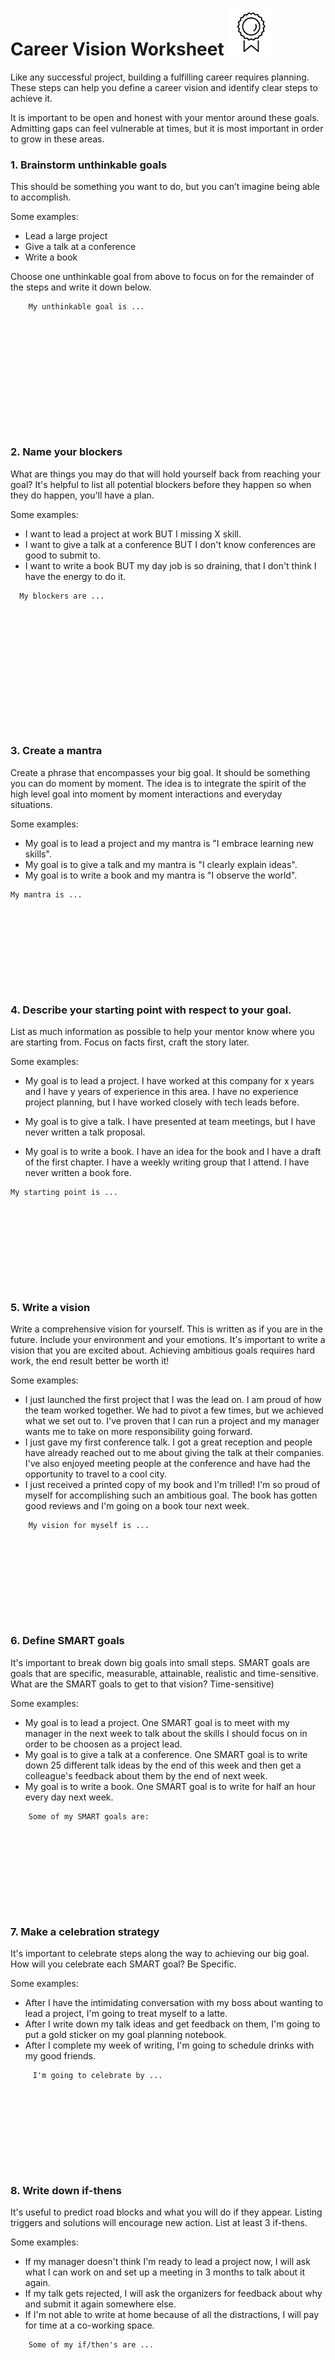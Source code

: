# Career Vision Worksheet ![badge](/docs/images/Badge.png)

Like any successful project, building a fulfilling career requires planning. These steps can help you define a career vision and identify clear steps to achieve it.

It is important to be open and honest with your mentor around these goals. Admitting gaps can feel vulnerable at times, but it is most important in order to grow in these areas.

### 1. Brainstorm unthinkable goals

This should be something you want to do, but you can’t imagine being able to accomplish.

Some examples:
* Lead a large project
* Give a talk at a conference
* Write a book


Choose one unthinkable goal from above to focus on for the remainder of the steps and write it down below.
```
    My unthinkable goal is ...











                                                                
```                                                                

### 2. Name your blockers

What are things you may do that will hold yourself back from reaching your goal? It's helpful to list all potential blockers before they happen so when they do happen, you'll have a plan.

Some examples:
* I want to lead a project at work BUT I missing X skill.
* I want to give a talk at a conference BUT I don't know conferences are good to submit to.
* I want to write a book BUT my day job is so draining, that I don't think I have the energy to do it.

```
  My blockers are ...












                                                                      
```


### 3. Create a mantra
Create a phrase that encompasses your big goal. It should be something you can do moment by moment. The idea is to integrate the spirit of the high level goal into moment by moment interactions and everyday situations.

Some examples:
* My goal is to lead a project and my mantra is "I embrace learning new skills".
* My goal is to give a talk and my mantra is "I clearly explain ideas".
* My goal is to write a book and my mantra is "I observe the world".


```
My mantra is ...










```


### 4. Describe your starting point with respect to your goal.

List as much information as possible to help your mentor know where you are starting from.  Focus on facts first, craft the story later.

Some examples:
* My goal is to lead a project. I have worked at this company for x years and I have y years of experience in this area. I have no experience project planning, but I have worked closely with tech leads before.  

* My goal is to give a talk. I have presented at team meetings, but I have never written a talk proposal.

* My goal is to write a book. I have an idea for the book and I have a draft of the first chapter. I have a weekly writing group that I attend. I have never written a book fore.

```shell
My starting point is ...










```

### 5. Write a vision

Write a comprehensive vision for yourself. This is written as if you are in the future. Include your environment and your emotions. It's important to write a vision that you are excited about. Achieving ambitious goals requires hard work, the end result better be worth it!

Some examples:
* I just launched the first project that I was the lead on. I am proud of how the team worked together. We had to pivot a few times, but we achieved what we set out to. I've proven that I can run a project and my manager wants me to take on more responsibility going forward.  
* I just gave my first conference talk. I got a great reception and people have already reached out to me about giving the talk at their companies. I've also enjoyed meeting people at the conference and have had the opportunity to travel to a cool city.
* I just received a printed copy of my book and I'm trilled! I'm so proud of myself for accomplishing such an ambitious goal. The book has gotten good reviews and I'm going on a book tour next week.

```
    My vision for myself is ...










```

### 6. Define SMART goals

It's important to break down big goals into small steps. SMART goals are goals that are specific, measurable, attainable, realistic and time-sensitive. What are the SMART goals to get to that vision?  Time-sensitive)

Some examples:
* My goal is to lead a project. One SMART goal is to meet with my manager in the next week to talk about the skills I should focus on in order to be choosen as a project lead.
* My goal is to give a talk at a conference. One SMART goal is to write down 25 different talk ideas by the end of this week and then get a colleague's feedback about them by the end of next week.
* My goal is to write a book. One SMART goal is to write for half an hour every day next week.

```
    Some of my SMART goals are:










```

### 7. Make a celebration strategy

It's important to celebrate steps along the way to achieving our big goal. How will you celebrate each SMART goal? Be Specific.

Some examples:
* After I have the intimidating conversation with my boss about wanting to lead a project, I'm going to treat myself to a latte.
* After I write down my talk ideas and get feedback on them, I'm going to put a gold sticker on my goal planning notebook.
* After I complete my week of writing, I'm going to schedule drinks with my good friends.

```
     I'm going to celebrate by ...










```

### 8. Write down if-thens

It's useful to predict road blocks and what you will do if they appear. Listing triggers and solutions will encourage new action. List at least 3 if-thens.

Some examples:
* If my manager doesn't think I'm ready to lead a project now, I will ask what I can work on and set up a meeting in 3 months to talk about it again.
* If my talk gets rejected, I will ask the organizers for feedback about why and submit it again somewhere else.
* If I'm not able to write at home because of all the distractions, I will pay for time at a co-working space.

```
    Some of my if/then's are ...










```
